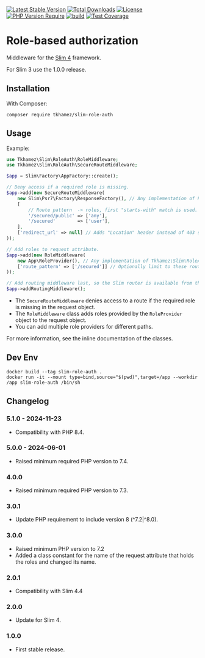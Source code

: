 [![Latest Stable Version](http://poser.pugx.org/tkhamez/slim-role-auth/v)](https://packagist.org/packages/tkhamez/slim-role-auth) 
[![Total Downloads](http://poser.pugx.org/tkhamez/slim-role-auth/downloads)](https://packagist.org/packages/tkhamez/slim-role-auth) 
[![License](http://poser.pugx.org/tkhamez/slim-role-auth/license)](https://packagist.org/packages/tkhamez/slim-role-auth) 
[![PHP Version Require](http://poser.pugx.org/tkhamez/slim-role-auth/require/php)](https://packagist.org/packages/tkhamez/slim-role-auth)
[![build](https://github.com/tkhamez/slim-role-auth/workflows/test/badge.svg)](https://github.com/tkhamez/slim-role-auth/actions)
[![Test Coverage](https://api.codeclimate.com/v1/badges/72e1c7e619d44ccd001b/test_coverage)](https://codeclimate.com/github/tkhamez/slim-role-auth/test_coverage)

# Role-based authorization

Middleware for the [Slim 4](http://www.slimframework.com/) framework.

For Slim 3 use the 1.0.0 release.

## Installation

With Composer:

```
composer require tkhamez/slim-role-auth
```

## Usage

Example:

```php
use Tkhamez\Slim\RoleAuth\RoleMiddleware;
use Tkhamez\Slim\RoleAuth\SecureRouteMiddleware;

$app = Slim\Factory\AppFactory::create();

// Deny access if a required role is missing.
$app->add(new SecureRouteMiddleware(
    new Slim\Psr7\Factory\ResponseFactory(), // Any implementation of Psr\Http\Message\ResponseFactoryInterface.
    [
        // Route pattern  -> roles, first "starts-with" match is used.
        '/secured/public' => ['any'],
        '/secured'        => ['user'],
    ],
    ['redirect_url' => null] // Adds "Location" header instead of 403 status code if set.
));

// Add roles to request attribute.
$app->add(new RoleMiddleware(
    new App\RoleProvider(), // Any implementation of Tkhamez\Slim\RoleAuth\RoleProviderInterface.
    ['route_pattern' => ['/secured']] // Optionally limit to these routes.
));

// Add routing middleware last, so the Slim router is available from the request.
$app->addRoutingMiddleware();
```

- The `SecureRouteMiddleware` denies access to a route if the required role is missing in the request object.
- The `RoleMiddleware` class adds roles provided by the `RoleProvider` object to the request object.
- You can add multiple role providers for different paths.

For more information, see the inline documentation of the classes.

## Dev Env

```shell
docker build --tag slim-role-auth .
docker run -it --mount type=bind,source="$(pwd)",target=/app --workdir /app slim-role-auth /bin/sh
```

## Changelog

### 5.1.0 - 2024-11-23

- Compatibility with PHP 8.4.

### 5.0.0 - 2024-06-01

- Raised minimum required PHP version to 7.4.

### 4.0.0

- Raised minimum required PHP version to 7.3.

### 3.0.1

- Update PHP requirement to include version 8 (^7.2|^8.0).

### 3.0.0

- Raised minimum PHP version to 7.2
- Added a class constant for the name of the request attribute that holds the roles and changed its name.

### 2.0.1

- Compatibility with Slim 4.4

### 2.0.0

- Update for Slim 4.

### 1.0.0

- First stable release.
